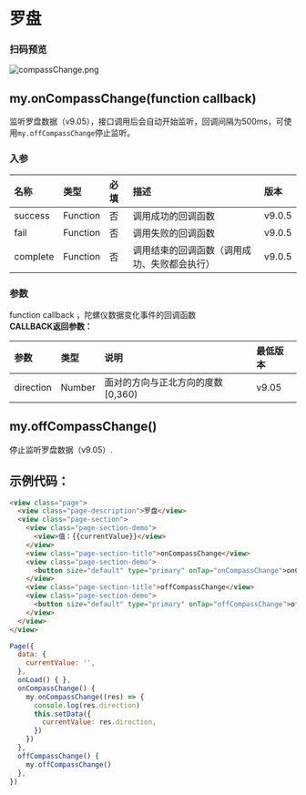 # 罗盘
### 扫码预览
![compassChange.png](https://cache.amap.com/ecology/tool/miniapp/1563436671931.png)
## my.onCompassChange(function callback)
监听罗盘数据（v9.05），接口调用后会自动开始监听，回调间隔为500ms，可使用`my.offCompassChange`停止监听。
### 入参
| 名称 | 类型 | 必填 | 描述 | 版本 |
| :--- | :--- | :--- | :--- | :--- |
| success | Function | 否 | 调用成功的回调函数 | v9.0.5 |
| fail | Function | 否 | 调用失败的回调函数 | v9.0.5 |
| complete | Function | 否 | 调用结束的回调函数（调用成功、失败都会执行） | v9.0.5 |
### 参数
function callback ，陀螺仪数据变化事件的回调函数<br />**CALLBACK返回参数：**

| 参数 | 类型 | 说明 | 最低版本 |
| :--- | :--- | :--- | :--- |
| direction | Number | 面对的方向与正北方向的度数[0,360) | v9.05 |

## my.offCompassChange()
停止监听罗盘数据（v9.05）.


## **示例代码：**

```html
<view class="page">
  <view class="page-description">罗盘</view>
  <view class="page-section">
    <view class="page-section-demo">
      <view>值：{{currentValue}}</view>
    </view>
    <view class="page-section-title">onCompassChange</view>
    <view class="page-section-demo">
      <button size="default" type="primary" onTap="onCompassChange">onCompassChange</button>
    </view>
    <view class="page-section-title">offCompassChange</view>
    <view class="page-section-demo">
      <button size="default" type="primary" onTap="offCompassChange">offCompassChange</button>
    </view>
  </view>
</view>
```

``` javascript
Page({
  data: {
    currentValue: '',
  },
  onLoad() { },
  onCompassChange() {
    my.onCompassChange((res) => {
      console.log(res.direction)
      this.setData({
        currentValue: res.direction,
      })
    })
  },
  offCompassChange() {
    my.offCompassChange()
  },
})
```
